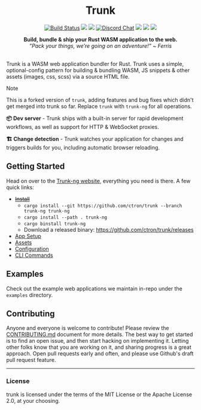 <h1 align="center">Trunk</h1>
<div align="center">

[![Build Status](https://github.com/ctron/trunk/actions/workflows/ci.yaml/badge.svg?branch=trunk-ng)](https://github.com/ctron/trunk/actions)
[![](https://img.shields.io/crates/v/trunk-ng.svg?color=brightgreen&style=flat-square)](https://crates.io/crates/trunk-ng)
![](https://img.shields.io/badge/license-MIT%2FApache--2.0-blue?style=flat-square)
[![Discord Chat](https://img.shields.io/discord/793890238267260958?logo=discord&style=flat-square)](https://discord.gg/JEPdBujTDr)
![](https://img.shields.io/crates/d/trunk-ng?label=downloads%20%28crates.io%29&style=flat-square)
![](https://img.shields.io/github/downloads/ctron/trunk/total?label=downloads%20%28GH%29&style=flat-square)
![](https://img.shields.io/homebrew/installs/dy/trunk?color=brightgreen&label=downloads%20%28brew%29&style=flat-square)

  <strong>
    Build, bundle & ship your Rust WASM application to the web.
  </strong>
  <br/>
  <i>
    ”Pack your things, we’re going on an adventure!” ~ Ferris
  </i>
</div>
<br/>

Trunk is a WASM web application bundler for Rust. Trunk uses a simple, optional-config pattern for building & bundling WASM, JS snippets & other assets (images, css, scss) via a source HTML file.

> [!NOTE]
> This is a forked version of `trunk`, adding features and bug fixes which didn't get merged into trunk so far.
Replace `trunk` with `trunk-ng` for all operations.

**📦 Dev server** - Trunk ships with a built-in server for rapid development workflows, as well as support for HTTP & WebSocket proxies.

**🏗 Change detection** - Trunk watches your application for changes and triggers builds for you, including automatic browser reloading.

## Getting Started

Head on over to the [Trunk-ng website](https://ctron.github.io/trunk/), everything you need is there. A few quick links:

- ~~[Install](https://trunkrs.dev/#install)~~
  - `cargo install --git https://github.com/ctron/trunk --branch trunk-ng trunk-ng`
  - `cargo install --path . trunk-ng`
  - `cargo binstall trunk-ng`
  - Download a released binary: https://github.com/ctron/trunk/releases
- [App Setup](https://ctron.github.io/trunk/#app-setup)
- [Assets](https://ctron.github.io/trunk//assets/)
- [Configuration](https://ctron.github.io/trunk//configuration/)
- [CLI Commands](https://ctron.github.io/trunk//commands/)

## Examples

Check out the example web applications we maintain in-repo under the `examples` directory.

## Contributing

Anyone and everyone is welcome to contribute! Please review the [CONTRIBUTING.md](./CONTRIBUTING.md) document for more details. The best way to get started is to find an open issue, and then start hacking on implementing it. Letting other folks know that you are working on it, and sharing progress is a great approach. Open pull requests early and often, and please use Github's draft pull request feature.

---

### License

trunk is licensed under the terms of the MIT License or the Apache License 2.0, at your choosing.
